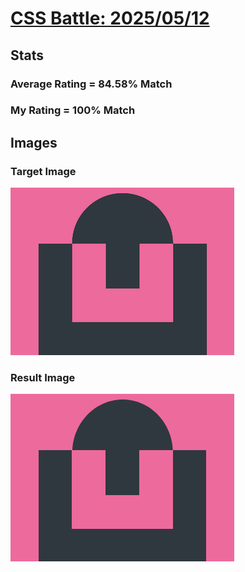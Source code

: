# [CSS Battle: 2025/05/12](https://cssbattle.dev/play/segN2y7Cmpmhoes3iWgY)

## Stats

### Average Rating = 84.58% Match

### My Rating = 100% Match

## Images

### Target Image

![](./images/target.png)

### Result Image

![](./images/result.png)
